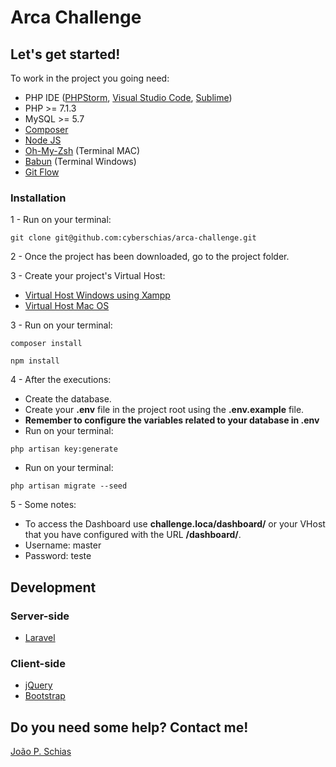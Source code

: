 # Arca Challenge

## Let's get started!
To work in the project you going need:

* PHP IDE ([PHPStorm](https://jetbrains.com/phpstorm/), [Visual Studio Code](https://code.visualstudio.com/), [Sublime](https://sublimetext.com/))
* PHP >= 7.1.3
* MySQL >= 5.7
* [Composer](https://getcomposer.org/)
* [Node JS](https://nodejs.org/en/)
* [Oh-My-Zsh](https://github.com/robbyrussell/oh-my-zsh/wiki/Installing-ZSH) (Terminal MAC)
* [Babun](http://babun.github.io/) (Terminal Windows)
* [Git Flow](https://danielkummer.github.io/git-flow-cheatsheet/index.pt_BR.html)

### Installation
1 - Run on your terminal:

```
git clone git@github.com:cyberschias/arca-challenge.git
```

2 - Once the project has been downloaded, go to the project folder.

3 - Create your project's Virtual Host:

* [Virtual Host Windows using Xampp](http://www.pauloacosta.com/2016/07/criando-multiplos-virtual-hosts-no-xampp/) 
* [Virtual Host Mac OS](https://coolestguidesontheplanet.com/how-to-set-up-virtual-hosts-in-apache-on-macos-osx-sierra/) 

3 - Run on your terminal:

```
composer install 
```
```
npm install
```

4 - After the executions:

* Create the database. 
* Create your **.env** file in the project root using the **.env.example** file. 
* **Remember to configure the variables related to your database in .env**
* Run on your terminal:
```
php artisan key:generate
```
* Run on your terminal:

```
php artisan migrate --seed
```

5 - Some notes:
* To access the Dashboard use **challenge.loca/dashboard/** or your VHost that you have configured with the URL **/dashboard/**.
* Username: master
* Password: teste

## Development

### Server-side

* [Laravel](https://laravel.com/)

### Client-side

* [jQuery](https://jquery.com/)
* [Bootstrap](https://getbootstrap.com/)

## Do you need some help? Contact me!
[João P. Schias](https://www.linkedin.com/in/joaopschias/)
